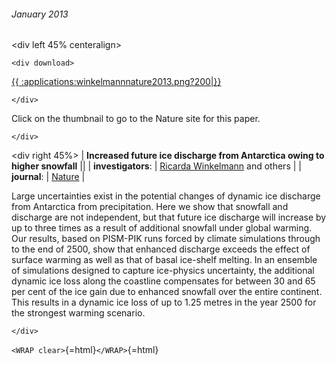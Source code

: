 ###### January 2013

\<div left 45% centeralign\>

```{=html}
<div download>
```
[{{
:applications:winkelmannnature2013.png?200\|}}](http://www.nature.com/nature/journal/v492/n7428/full/nature11616.html)

```{=html}
</div>
```
Click on the thumbnail to go to the Nature site for this paper.

```{=html}
</div>
```
\<div right 45%\> \| **Increased future ice discharge from Antarctica
owing to higher snowfall** \|\| \| **investigators**: \| [Ricarda
Winkelmann](http://www.pik-potsdam.de/~ricardaw/) and others
\| \| **journal**: \|
[Nature](http://www.nature.com/nature/index.html) \|

Large uncertainties exist in the potential changes of dynamic ice
discharge from Antarctica from precipitation. Here we show that snowfall
and discharge are not independent, but that future ice discharge will
increase by up to three times as a result of additional snowfall under
global warming. Our results, based on PISM-PIK runs forced by climate
simulations through to the end of 2500, show that enhanced discharge
exceeds the effect of surface warming as well as that of basal ice-shelf
melting. In an ensemble of simulations designed to capture ice-physics
uncertainty, the additional dynamic ice loss along the coastline
compensates for between 30 and 65 per cent of the ice gain due to
enhanced snowfall over the entire continent. This results in a dynamic
ice loss of up to 1.25 metres in the year 2500 for the strongest warming
scenario.

```{=html}
</div>
```
`<WRAP clear>`{=html}`</WRAP>`{=html}
